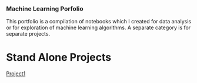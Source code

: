 ### Machine Learning Porfolio

This portfolio is a compilation of notebooks which I created for data analysis or for exploration of machine learning algorithms. A separate category is for separate projects.

# Stand Alone Projects
[Project1](Object_Recognition.ipynb)
